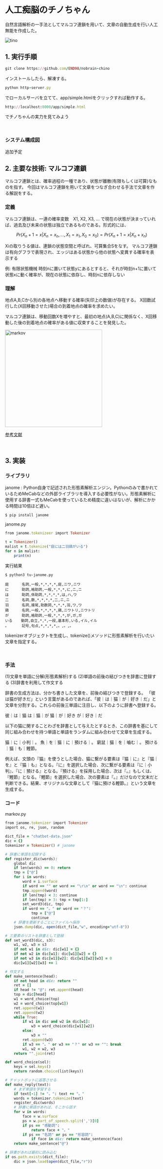 # 人工痴脳のチノちゃん

自然言語解析の一手法としてマルコフ連鎖を用いて、文章の自動生成を行い人工無能を作成した。

![tino](https://user-images.githubusercontent.com/28590220/28707050-c6847c8e-73b1-11e7-9e62-dc055ec797a6.png)


## 1. 実行手順

```rb
git clone https://github.com/END98/nobrain-chino
```

インストールしたら、解凍する。

```rb
python http-server.py
```

でローカルサーバを立てて、app/simple.htmlをクリックすれば動作する。

```rb
http://localhost:8000/app/simple.html
```

でチノちゃんの実力を見てみよう


<br>


### システム構成図
追加予定


## 2. 主要な技術: マルコフ連鎖
マルコフ連鎖とは、確率過程の一種であり、状態が離散(有限もしくは可算)なものを指す。
今回はマルコフ連鎖を用いて文章をつなぎ合わせる手法で文章を作る解説をする。

### 定義
マルコフ連鎖は、一連の確率変数　X1, X2, X3, ... で現在の状態が決まっていれば、過去及び未来の状態は独立であるものである。形式的には、


$$ Pr(X_n+1 = x | X_n = x_n, ... , X_1 = x_1, X_0 = x_0) = Pr(X_n+1 = x | X_n + x_n) $$

Xiの取りうる値は、連鎖の状態空間と呼ばれ、可算集合Sをなす。
マルコフ連鎖は有向グフラで表現され、エッジはある状態から他の状態へ変異する確率を表示する

例: 有限状態機械
時刻nに置いて状態yにあるとすると、それが時刻n+1に置いて状態xに動く確率が、現在の状態に依存し、時刻nに依存しない

### 理解
地点A,B,Cから別の各地点へ移動する確率(矢印上の数値)が存在する。
X回数試行した(X回移動させた)場合の到着地点の確率を求めたい。

マルコフ連鎖は、移動回数Xを増やすと、最初の地点(A,B,C)に関係なく、X回移動した後の到着地点の確率がある値に収束することを発見した。

<img width="319" alt="markov" src="https://user-images.githubusercontent.com/28590220/28662922-c50bc97c-72f6-11e7-8392-62951d526ee5.png">

[参考文献](http://www.housecat442.com/?p=83)


<br>

## 3. 実装


### ライブラリ
janome : Python自身で記述された形態素解析エンジン。Pythonのみで書かれているためMeCabなどの外部ライブラリを導入する必要性がない。形態素解析に使用する辞書一式もMeCabを使っているため精度に違いはないが、解析にかかる時間は10倍ほど遅い。


```rb
$ pip install janome
```

janome.py

```rb
from janome.tokenizeer import Tokenizer

t = Tokenizer()
malist = t.tokenize("庭には二羽鶏がいる")
for n in malist:
    print(n)
```

実行結果

```
$ python3 tu-janome.py

庭      名詞,一般,*,*,*,*,庭,ニワ,ニワ
に      助詞,格助詞,一般,*,*,*,に,ニ,ニ
は      助詞,係助詞,*,*,*,*,は,ハ,ワ
二      名詞,数,*,*,*,*,二,ニ,ニ
羽      名詞,接尾,助数詞,*,*,*,羽,ワ,ワ
鶏      名詞,一般,*,*,*,*,鶏,ニワトリ,ニワトリ
が      助詞,格助詞,一般,*,*,*,が,ガ,ガ
いる    動詞,自立,*,*,一段,基本形,いる,イル,イル
。      記号,句点,*,*,*,*,。,。,。

```

tokenizerオブジェクトを生成し、tokenize()メソッドに形態素解析を行いたい文章を指定する。

<br>

### 手法
(1)文章を単語に分解(形態素解析)する
(2)単語の前後の結びつきを辞書に登録する
(3)辞書を利用して作文する

辞書の生成方法は、分かち書きした文章を、前後の結びつきで登録する。
「彼は猫が好きだ」という言葉があるのであれば、「彼｜は｜猫｜が｜好き｜だ」と文章を分割する。これらの前後三単語に注目し、以下のように辞書へ登録する。

彼｜は｜猫
は｜猫｜が
猫｜が｜好き
が｜好き｜だ

以下の猫に関することわざを辞書として与えたとするとき、この辞書を基にして同じ組み合わせを持つ単語と単語をランダムに組み合わせて文章を生成する。

猫｜に｜小判｜。
魚｜を｜猫｜に｜預ける｜。
窮鼠｜猫｜を｜嚙む｜。
預ける｜猫｜も｜鰹節。

例えば、文頭の『猫』を使うとした場合、猫に繋がる要素は『猫｜に』と『猫｜を』と『猫｜も』となる。『に』を選択した場合、次に繋がる要素は『に｜小判』、『に｜預ける』となる。『預ける』を採用した場合、次は『。』もしくは、『鰹節』となる。『鰹節』を選択した場合、次の要素は『。』だけなので文末だと判断できる。結果、オリジナルな文章として『猫に預ける鰹節。』という文章を生成する。


### コード

markov.py

```rb
from janome.tokenizer import Tokenizer
import os, re, json, random

dict_file = "chatbot-data.json"
dic = {}
tokenizer = Tokenizer() # janome

# 辞書に単語を記録する
def register_dic(words):
    global dic
    if len(words) == 0: return
    tmp = ["@"]
    for i in words:
        word = i.surface
        if word == "" or word == "\r\n" or word == "\n": continue
        tmp.append(word)
        if len(tmp) < 3: continue
        if len(tmp) > 3: tmp = tmp[1:]
        set_word3(dic, tmp)
        if word == "。" or word == "？":
            tmp = ["@"]
            continue
    # 辞書を更新するごとにファイルへ保存
    json.dump(dic, open(dict_file,"w", encoding="utf-8"))

# 三要素のリストを辞書として登録
def set_word3(dic, s3):
    w1, w2, w3 = s3
    if not w1 in dic: dic[w1] = {}
    if not w2 in dic[w1]: dic[w1][w2] = {}
    if not w3 in dic[w1][w2]: dic[w1][w2][w3] = 0
    dic[w1][w2][w3] += 1

# 作文する
def make_sentence(head):
    if not head in dic: return ""
    ret = []
    if head != "@": ret.append(head)        
    top = dic[head]
    w1 = word_choice(top)
    w2 = word_choice(top[w1])
    ret.append(w1)
    ret.append(w2)
    while True:
        if w1 in dic and w2 in dic[w1]:
            w3 = word_choice(dic[w1][w2])
        else:
            w3 = ""
        ret.append(w3)
        if w3 == "。" or w3 == "？" or w3 == "": break
        w1, w2 = w2, w3
    return "".join(ret)

def word_choice(sel):
    keys = sel.keys()
    return random.choice(list(keys))

# チャットボットに返答させる
def make_reply(text):
    # まず単語を学習する
    if text[-1] != "。": text += "。"
    words = tokenizer.tokenize(text)
    register_dic(words)
    # 辞書に単語があれば、そこから話す
    for w in words:
        face = w.surface
        ps = w.part_of_speech.split(',')[0]
        if ps == "感動詞":
            return face + "。"
        if ps == "名詞" or ps == "形容詞":
            if face in dic: return make_sentence(face)
    return make_sentence("@")

# 辞書があれば最初に読み込む
if os.path.exists(dict_file):
    dic = json.load(open(dict_file,"r"))
```























